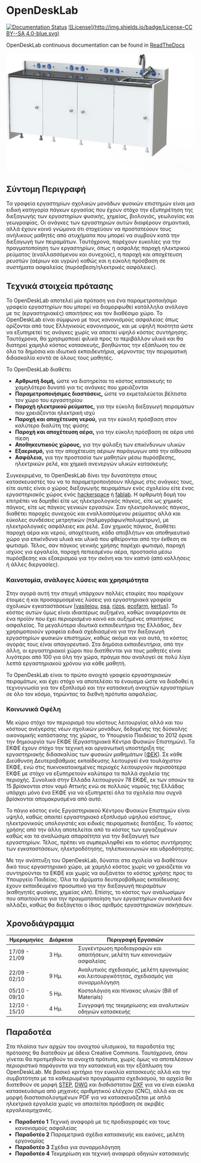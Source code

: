 # OpenDeskLab
[![Documentation Status](https://readthedocs.org/projects/opendesklab/badge/?version=latest)](https://opendesklab.readthedocs.org/)
[![License](http://img.shields.io/badge/License-CC BY--SA 4.0-blue.svg)](https://github.com/ellak-monades-aristeias/OpenDeskLab/blob/master/LICENSE.md)

OpenDeskLab continuous documentation can be found in [ReadTheDocs](https://opendesklab.readthedocs.org/)

![OpenDeskLab](https://github.com/ellak-monades-aristeias/OpenDeskLab/blob/master/docs/_static/ShortOpenDeskLab4M.png)

## Σύντομη Περιγραφή

Τα γραφεία εργαστηρίων σχολικών μονάδων φυσικών επιστημών είναι μια ειδική κατηγορία πάγκων εργασίας που έχουν στόχο την εξυπηρέτηση της διεξαγωγής των εργαστηρίων φυσικής, χημείας, βιολογιάς, γεωλογίας και γεωγραφίας. Οι ανάγκες των εργαστηριών αυτών διαφέρουν σημαντικά, αλλά έχουν κοινό γνώμονα ότι στοχεύουν να προστατεύουν τους ανήλικους μαθητές από ατυχήματα που μπορεί να συμβούν κατά την διεξαγωγή των πειραμάτων. Ταυτόχρονα, παρέχουν ευκολίες για την πραγματοποίηση των εργαστηρίων, όπως η ασφαλής παροχή ηλεκτρικού ρεύματος (εναλλασσόμενου και συνεχούς), η παροχή και αποχέτευση ρευστών (αέριων και υγρών) καθώς και η εύκολη πρόσβαση σε συστήματα ασφαλείας (πυρόσβεση/ηλεκτρικές ασφάλειες).

## Τεχνικά στοιχεία πρότασης
Το OpenDeskLab αποτελεί μία πρόταση για ένα παραμετροποιήσιμο γραφείο εργαστηρίων που μπορεί να διαμορφωθεί κατάλληλα ανάλογα με τις (εργαστηριακές) απαιτήσεις και τον διαθέσιμο χώρο. Το OpenDeskLab είναι σύμφωνο με τους κανονισμούς ασφαλείας όπως ορίζονται από τους Ελληνικούς κανονισμούς, και με υψηλή ποιότητα ώστε να εξυπηρετεί τις ανάγκες χωρίς να απαιτεί υψηλό κόστος συντήρησης. Ταυτόχρονα, θα χρησιμοποιεί φιλικά προς το περιβάλλον υλικά και θα διατηρεί χαμηλό κόστος κατασκευής, βοηθώντας την εξάπλωση του σε όλα τα δημόσια και ιδιωτικά εκπαιδευτήρια, φέρνοντας την πειραματική διδασκαλία κοντά σε όλους τους μαθητές.

Το OpenDeskLab διαθέτει

* __Αρθρωτή δομή,__ ώστε να διατηρείται το κόστος κατασκευής το χαμηλότερο δυνατό για τις ανάγκες που χρειάζονται
* __Παραμετροποιήσιμες διαστάσεις,__ ώστε να εκμεταλεύεται βέλτιστα τον χώρο του εργαστηρίου
* __Παροχή ηλεκτρικού ρεύματος,__ για την εύκολη διεξαγωγή πειραμάτων που χρειάζονται ηλεκτρική ισχύ
* __Παροχή και αποχέτευση νερού,__ για την εύκολη πρόσβαση στον καλύτερο διαλύτη της φύσης
* __Παροχή και αποχέτευση αέρα,__ για την εύκολη πρόσβαση σε αέρα υπό πίεση
* __Αποθηκευτικούς χώρους,__ για την φύλαξη των επικίνδυνων υλικών
* __Εξαερισμό,__ για την αποχέτευση αέριων παράγωγων από την αίθουσα
* __Ασφάλεια,__ για την προστασία των μαθητών μέσω πυρόσβεσης, ηλεκτρικών ρελέ, και χημικά ανενεργών υλικών κατασκευής

Συγκεκριμένα, το OpenDeskLab δίνει την δυνατότητα στους κατασκευαστές του να το παραμετροποιήσουν πλήρως στις ανάγκες τους, είτε αυτές είναι ο χώρος διεξαγωγής πειραμάτων ενός σχολείου είτε ένας εργαστηριακός χώρος ενός [hackerspace](https://en.wikipedia.org/wiki/Hackerspace) ή [fablab](https://en.wikipedia.org/wiki/Fab_lab). Η αρθρωτή δομή του επιτρέπει να δομηθεί είτε ως ηλεκτρολογικός πάγκος, είτε ως χημικός πάγκος, είτε ως πάγκος γενικών εργασιών. Σαν ηλεκτρολογικός πάγκος, διαθέτει παροχές συνεχούς και εναλλασσόμενου ρεύματος αλλά και εύκολες συνδέσεις μετρητικών (παλμογράφων/πολυμέτρων), με ηλεκτρολογικές ασφάλειες και ρελέ. Σαν χημικός πάγκος, διαθέτει παροχή αέρα και νερού, αποχέτευση, κάδο αποβλήτων και αποθηκευτικό χώρο για επικίνδυνα υλικά και υλικά που φθείρονται από την έκθεση σε φωτισμό. Τέλος, σαν πάγκος γενικής χρήσης παρέχει φωτισμό, παροχή ισχύος για εργαλεία, παροχή πεπιεσμένου αέρα, προστασία μέσω πυρόσβεσης και εξαερισμού για την σκόνη και τον καπνό (από κολλήσεις ή άλλες διεργασίες).

### Καινοτομία, ανάλογες λύσεις και χρησιμότητα
Στην αγορά αυτή την στιγμή υπάρχουν πολλές εταιρίες που παρέχουν έτοιμες ή και προσαρμοσμένες λύσεις για εργαστηριακά γραφεία σχολικών εγκαταστάσεων \[[vasileiou](http://www.basileiou.com/), [psa](http://www.psalaboratoryfurniture.com/), [rizos](http://rizos.com.gr/epipla-ergastiriou-epiplwsi.html), [ecofarm](http://www.ecofarm.net/plist.php?cat_id=24), [kertus](http://www.kertus.gr/pharmacists/index.php?option=com_k2&view=itemlist&task=category&id=80:%CE%AD%CF%80%CE%B9%CF%80%CE%BB%CE%B1-%CE%B5%CF%81%CE%B3%CE%B1%CF%83%CF%84%CE%B7%CF%81%CE%AF%CE%BF%CF%85&lang=el)\]. Το κόστος αυτών όμως είναι ιδιαιτέρως αυξημένο, καθώς αναφέρονται σε ένα προϊόν που έχει περιορισμένο κοινό και αυξημένες απαιτήσεις ασφαλείας. Τα μεγαλύτερα ιδιωτικά εκπαιδευτήρια της Ελλάδας, δεν χρησιμοποιούν γραφεία ειδικά σχεδιασμένα για την διεξαγωγή εργαστηρίων φυσικών επιστημών, καθώς ακόμα και για αυτά, το κόστος αγοράς τους είναι απαγορευτικό. Στα δημόσια εκπαιδευτήρια, από την άλλη, οι εργαστηριακοί χώροι που διατίθενται για τους μαθητές είναι λιγότεροι από 100 για όλη την χώρα, πράγμα που αναλογεί σε πολύ λίγα λεπτά εργαστηριακού χρόνου για κάθε μαθητή.

Το OpenDeskLab είναι το πρώτο ανοιχτό γραφείο εργαστηριακών πειραμάτων, και έχει στόχο να αποτελέσει το έναυσμα ώστε να διαδοθεί η τεχνογνωσία για τον εξοπλισμό και την κατασκευή ανοιχτών εργαστηρίων σε όλο τον κόσμο, τηρώντας τα διεθνή πρότυπα ασφαλείας. 

### Κοινωνικά Οφέλη
Με κύριο στόχο τον περιορισμό του κόστους λειτουργίας αλλά και του κόστους ανέγερσης νέων σχολικών μονάδων, δεδομένης της δύσκολης οικονομικής κατάστασης της χώρας, το Υπουργείο Παιδείας το 2012 όρισε την δημιουργία των ΕΚΦΕ (Εργαστηριακά Κέντρα Φυσικών Επιστημών). Τα ΕΚΦΕ έχουν στόχο την τεχνική και οργανωτική υποστήριξη της εργαστηριακής διδασκαλίας των φυσικών μαθημάτων \[[ΦΕΚ](http://edu.klimaka.gr/arxeio/nomothesia-fek/fek-2314-2012-epilogh-ypevthynoi-scholikes-drasthriothtes-klimaka.pdf)\]. Σε κάθε Διεύθυνση Δευτεροβάθμιας εκπαίδευσης λειτουργεί ένα τουλάχιστον ΕΚΦΕ, ενώ στις πυκνοκατοικημένες περιοχές λειτουργούν περισσότερα ΕΚΦΕ με στόχο να εξυπηρετούν καλύτερα τα πολλά σχολεία της περιοχής. Συνολικά στην Ελλάδα λειτουργούν 78 ΕΚΦΕ, εκ των οποιών τα 15 βρίσκονται στον νομό Αττικής ενώ σε πολλούς νομούς της Ελλάδας υπάρχει μόνο ένα ΕΚΦΕ για να εξυπηρετεί όλα τα σχολεία που συχνά βρίσκονται απομακρυσμένα από αυτό.

Το πάγιο κόστος ενός Εργαστηριακού Κέντρου Φυσικών Επιστημών είναι υψηλό, καθώς απαιτεί εργαστηριακό εξοπλισμό υψηλού κόστους, ηλεκτρονικούς υπολογιστές και ειδικές πειραματικές διατάξεις. Το κόστος χρήσης από την άλλη αποτελείται από το κόστος των εργαζομένων καθώς και τα αναλώσιμα απαραίτητα για την διεξαγωγή των εργαστηρίων. Τέλος, πρέπει να συμπεριληφθεί και το κόστος συντήρησης των εγκαταστάσεων, ηλεκτροδότησης, τηλεπικοινωνιών και υδροδότησης.

Με την ανάπτυξη του OpenDeskLab, δύναται στα σχολεία να διαθέτουν δικό τους εργαστηριακό χώρο, με χαμηλό κόστος χωρίς να χρειάζεται να συντηρούνται τα ΕΚΦΕ και χωρίς να αυξάνεται το κόστος χρήσης προς το Υπουργείο Παιδείας. Όλα τα ιδρύματα δευτεροβάθμιας εκπαίδευσης έχουν εκπαιδευμένο προσωπικό για την διεξαγωγή πειραμάτων (καθηγητές φυσίκης, χημείας κλπ). Επίσης, το κόστος των αναλωσίμων που απαιτούνται για την πραγματοποίηση των εργαστηρίων συνολικά δεν αλλάζει, καθώς θα διεξάγεται ο ίδιος αριθμός εργαστηριακών ασκήσεων.

## Χρονοδιάγραμμα
| Ημερομηνίες	| Διάρκεια | Περιγραφή Εργασιών 																		|
|---------------|----------|--------------------------------------------------------------------------------------------|
| 17/09 - 21/09 | 3 Ημ.    | Συγκέντρωση προδιαγραφών και απαιτήσεων, μελέτη των κανονισμών ασφαλείας 					|
| 22/09 - 02/10 | 9 Ημ.    | Αναλυτικός σχεδιασμός, μελέτη εργονομίας και λειτουργικότητας, σχεδιασμός για συναρμολόγηση|
| 05/10 - 09/10 | 5 Ημ.    | Κοστολόγιση και πίνακας υλικών (Bill of Materials) 										|
| 12/10 - 15/10 | 4 Ημ.  | Συγγραφή της τεκμηρίωσης και αναλυτικών οδηγιών κατασκευής 								|

## Παραδοτέα
Στα πλαίσια των αρχών του ανοιχτού υλισμικού, τα παραδοτέα της πρότασης θα διατεθούν με άδεια Creative Commons. Ταυτόχρονα, όπου γίνεται θα προτιμηθούν τα ανοιχτά πρότυπα, χωρίς όμως να αποτελέσουν περιοριστικό παράγοντα για την κατασκευή και την εξάπλωση του OpenDeskLab. Με βασικό κριτήριο την ευκολία κατασκευής αλλά και την συμβατότητα με τα καθιερωμένα προγράμματα σχεδιασμού, τα αρχεία θα διατεθούν σε μορφή [STEP](https://en.wikipedia.org/wiki/ISO_10303-21), [DWG](https://en.wikipedia.org/wiki/.dwg) και δισδιάστατου [DXF](https://en.wikipedia.org/wiki/AutoCAD_DXF) για να είναι εύκολα κατασκευάσιμα από μηχανές αριθμητικού ελέγχου (CNC), αλλά και σε μορφή διαστασιολογημένων PDF για να κατασκευάζεται με απλά ηλεκτρικά εργαλεία χωρίς να απαιτείται πρόσβαση σε ακριβές εργαλειομηχανές.

* __Παραδοτέο 1__ Τεχνική αναφορά με τις προδιαγραφές και τους κανονισμούς ασφαλείας
* __Παραδοτέο 2__ Παραμετρικά σχέδια κατασκευής και εικόνες, μελέτη εργονομίας
* __Παραδοτέο 3__ Σχέδια για συναρμολόγηση
* __Παραδοτέο 4__ Τεκμηρίωση και τεχνική αναφορά οδηγιών κατασκευής

